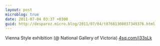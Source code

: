 ```yaml
---
layout: post
microblog: true
date: 2011-07-04 03:37 +0300
guid: http://desparoz.micro.blog/2011/07/04/t87681308037349376.html
---
```

Vienna Style exhibition (@ National Gallery of Victoria) [4sq.com/j33sLk](http://4sq.com/j33sLk)
